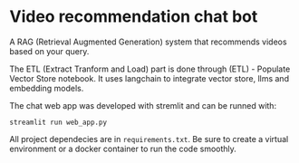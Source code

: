 # Video recommendation chat bot
A RAG (Retrieval Augmented Generation) system that recommends videos based on your query.

The ETL (Extract Tranform and Load) part is done through (ETL) - Populate Vector Store notebook.
It uses langchain to integrate vector store, llms and embedding models.

The chat web app was developed with stremlit and can be runned with:

`streamlit run web_app.py`

All project dependecies are in `requirements.txt`. Be sure to create a virtual environment or a docker container to run the code smoothly.
